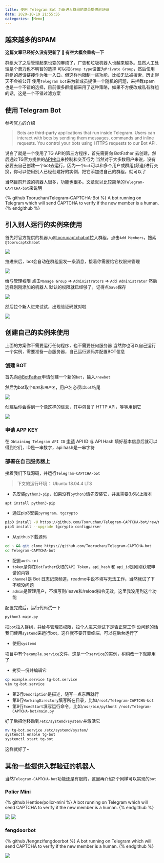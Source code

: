 ```yaml
---
title: 使用 Telegram Bot 为新进入群组的成员提供验证码
date: 2020-10-19 21:55:55
categories: [Memo]
---
```


## 越来越多的SPAM

**这篇文章已经好久没有更新了 🍨 有空大概会重构一下**

群组大了之后管理起来也变的麻烦了，广告和垃圾机器人也越来越多。显然人工处理是个费力也不明智的选择
可以把`Group type`设置为`Private Group`，然后使用群组的邀请链接作为唯一入口。但这样也限制一些功能，比如无法被搜索，历史聊天不会被公开
使用`Telegram bot`来为新成员提供一个随机的问题，来拦截spam也是一个不错的选择，目前很多群组都采用了这种策略，如果不方便改成私有群组的话，这是一个不错过滤方案


## 使用 Telegram Bot

参考[官方](https://core.telegram.org/bots)的介绍

>Bots are third-party applications that run inside Telegram. Users can interact with bots by sending them messages, commands and inline requests. You control your bots using HTTPS requests to our Bot API.

说白了就是一个使用了TG API的第三方程序，首先需要向  BotFather 去创建，然后通过TG官方提供的[API接口](https://core.telegram.org/bots/api)来控制和交互行为
当然对于大多数用户来说，没有必要去自己创建一个bot去运行，因为一个`bot`可以和多个用户或群组(频道)进行交换，你可以使用别人已经创建好的实例，把它添加进自己的群组，就可以了

当然目前开源的机器人很多，功能也很多。文章就以比较简单的`Telegram-CAPTCHA-bot`来说明

{% github Tooruchan/Telegram-CAPTCHA-Bot  %}
A bot running on Telegram which will send CAPTCHA to verify if the new member is a human.
{% endgithub %}

## 引入别人运行的实例来使用

首先将官方提供的机器人[@toorucaptchabot](https://t.me/toorucaptchabot)拉入群组，点击`Add Members`，搜索`@toorucaptchabot`

![](https://img1.abyss.moe/2020/10/19/4ceeb52488739.jpg)

拉进来后，bot会自动在群组里发一条消息，接着你需要给它权限来管理

![](https://img1.abyss.moe/2020/10/19/21d1236459cc7.jpg)

给与管理权限
点击`Manage Group` => `Administrators` => `Add Administrator` 然后选择刚刚添加的机器人
默认的权限就已经够了，记得点`Save`保存

![](https://img1.abyss.moe/2020/10/19/f255b0d3f9934.jpg)

然后拉个新人进来试试，出现验证码就对啦

![](https://img1.abyss.moe/2020/10/19/e5a39765e2047.jpg)


## 创建自己的实例来使用

上面的方案你不需要运行任何程序，也不需要任何服务器
当然你也可以自己运行一个实例，需要准备一台服务器，自己运行源码并配置BOT信息

### 创建 BOT

首先向[@BotFather](https://t.me/botfather)申请创建一个新的`bot`，输入`/newbot`

然后为bot取个`昵称`和`用户名`，用户名必须以`bot`结尾

![](https://img1.abyss.moe/2020/10/19/52e650b13862e.jpg)


创建后你会得到一个像这样的信息，其中包含了 HTTP API，等等用到它

![](https://img1.abyss.moe/2020/10/19/f977b744de7b9.jpg)


### 申请 APP KEY

在 `Obtaining Telegram API ID` [申请](https://core.telegram.org/api/obtaining_api_id) API ID 与 API Hash
填好基本信息后就可以得到它们，ID是一串数字，api hash是一串字符

### 部署在自己服务器上

接着我们下载源码，并运行`Telegram-CAPTCHA-bot`

>下文的运行环境： Ubuntu 18.04.4 LTS

- 先安装`python3-pip`，如果没有`python3`请先安装它，并且需要3.6以上版本

```bash
apt install python3-pip
```

- 通过pip3安装`pyrogram`、`tgcrypto`

```bash
pip3 install -U https://github.com/Tooruchan/Telegram-CAPTCHA-bot/raw/master/pyrogram-asyncio.zip
pip3 install --upgrade tgcrypto configparser
```

- 从`github`下载源码

```bash
cd ~ && git clone https://github.com/Tooruchan/Telegram-CAPTCHA-bot 
cd Telegram-CAPTCHA-bot
```

- 配置`auth.ini`
 - `token`是你在`BotFather`获取的`API Token`，`api_hash` 和 `api_id`是刚刚获取申请的内容
 - `channel`是 Bot 日志记录频道，readme中说不填写无法工作，当然我试了下不填没问题
 - `admin`是管理用户，不填写则/leave和/reload指令无效，这里我没用到这个功能

配置完成后，运行代码试一下

```bash
python3 main.py
```

把`bot`拉入群组，并给与管理员权限，拉个人进来测试下是否正常工作
没问题的话我们使用`systemd`来运行bot，这样就不要开着终端，可以在后台运行了

- 使用`systemd`

项目中有个`example.service`文件，这是一个`service`的实例，稍稍改一下就能用了

- 拷贝一份并编辑它

```bash
cp example.service tg-bot.service
vim tg-bot.service
```


- 第2行`Description`是描述，随写一点东西就行
- 第8行`WorkingDirectory`填写所在目录，比如`/root/Telegram-CAPTCHA-bot`
- 第9行`ExecStart`填写运行命令，比如`/usr/bin/python3 /root/Telegram-CAPTCHA-bot/main.py`

好了后把他移动到`/etc/systemd/system/`并激活它

```bash
mv tg-bot.service /etc/systemd/system/
systemctl enable tg-bot
systemctl start tg-bot
```

这样就好了~

## 其他一些提供入群验证的机器人

当然`Telegram-CAPTCHA-bot`功能还是有限的，这里再介绍2个同样可以实现的`bot`

### Policr Mini

{% github Hentioe/policr-mini  %}
A bot running on Telegram which will send CAPTCHA to verify if the new member is a human.
{% endgithub %}

![](https://ae01.alicdn.com/kf/Ucc06ccff250547c2a676be3ccb2babb8T.jpg)
![](https://ae01.alicdn.com/kf/Ue1aef38db7f44c02aa374dd3f439e4d5V.jpg)


### fengdoorbot

{% github /fengnz/fengdoorbot  %}
A bot running on Telegram which will send CAPTCHA to verify if the new member is a human.
{% endgithub %}

![](https://ae01.alicdn.com/kf/Ubd725428a88a4d18b665736da0db7175P.jpg)
